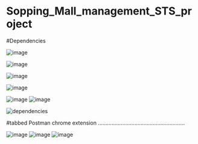 # Sopping_Mall_management_STS_project

#Dependencies 

![image](https://user-images.githubusercontent.com/115396834/216839558-7358b986-5a7f-4d62-b633-53bb121188bf.png)

![image](https://user-images.githubusercontent.com/115396834/216839569-51350b3d-d287-474b-b98b-79e78dd4de6b.png)

![image](https://user-images.githubusercontent.com/115396834/216839575-49e0b682-611c-4144-bda4-fbbbc8e87fe8.png)

![image](https://user-images.githubusercontent.com/115396834/216839587-f9f999ca-c318-45c3-8a60-499e5d2ad0c6.png)

![image](https://user-images.githubusercontent.com/115396834/216839595-1c6ef7e0-7bb3-4329-9219-1827d537fba8.png)
![image](https://user-images.githubusercontent.com/115396834/216839612-489c258d-a2fa-4f7a-816b-0ffeedc8f4da.png)


![dependencies](https://user-images.githubusercontent.com/115396834/209466101-42cb564a-7858-4f43-bc1c-d53026d237dd.png)


#tabbed Postman chrome extension .........................................................


![image](https://user-images.githubusercontent.com/115396834/216807472-fab6b7b4-bbf4-4b7b-8c1a-3612093fb9fe.png)
![image](https://user-images.githubusercontent.com/115396834/216839716-6086ccea-ae42-4223-9b27-85c29d7bcb15.png)
![image](https://user-images.githubusercontent.com/115396834/216839737-dc3b0ffa-d3a7-45f6-936c-a0dc9a3de258.png)
